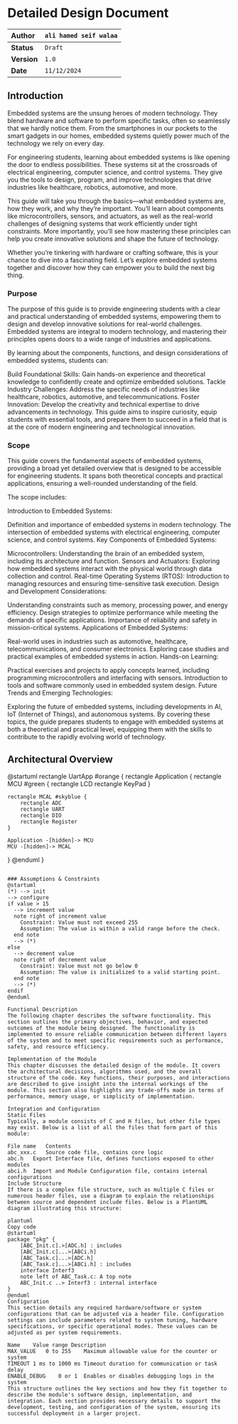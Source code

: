 # Detailed Design Document

| **Author**              | `ali hamed seif walaa`                                       |
|:------------------------|:-----------------------------------------------------|
| **Status**              | `Draft`                          |
| **Version**             | `1.0`                                                |
| **Date**                | `11/12/2024`                                         |

## Introduction

Embedded systems are the unsung heroes of modern technology. They blend hardware and software to perform specific tasks, often so seamlessly that we hardly notice them. From the smartphones in our pockets to the smart gadgets in our homes, embedded systems quietly power much of the technology we rely on every day.

For engineering students, learning about embedded systems is like opening the door to endless possibilities. These systems sit at the crossroads of electrical engineering, computer science, and control systems. They give you the tools to design, program, and improve technologies that drive industries like healthcare, robotics, automotive, and more.

This guide will take you through the basics—what embedded systems are, how they work, and why they’re important. You’ll learn about components like microcontrollers, sensors, and actuators, as well as the real-world challenges of designing systems that work efficiently under tight constraints. More importantly, you’ll see how mastering these principles can help you create innovative solutions and shape the future of technology.

Whether you’re tinkering with hardware or crafting software, this is your chance to dive into a fascinating field. Let’s explore embedded systems together and discover how they can empower you to build the next big thing.






### Purpose

The purpose of this guide is to provide engineering students with a clear and practical understanding of embedded systems,
 empowering them to design and develop innovative solutions for real-world challenges.
  Embedded systems are integral to modern technology, and mastering their principles opens doors to a wide range of industries and applications.

By learning about the components, functions, and design considerations of embedded systems, students can:

Build Foundational Skills: Gain hands-on experience and theoretical knowledge to confidently create and optimize embedded solutions.
Tackle Industry Challenges: Address the specific needs of industries like healthcare, robotics, automotive, and telecommunications.
Foster Innovation: Develop the creativity and technical expertise to drive advancements in technology.
This guide aims to inspire curiosity, equip students with essential tools,
 and prepare them to succeed in a field that is at the core of modern engineering and technological innovation.







### Scope
This guide covers the fundamental aspects of embedded systems, providing a broad yet detailed overview that is designed to be accessible for engineering students. It spans both theoretical concepts and practical applications, ensuring a well-rounded understanding of the field.

The scope includes:

Introduction to Embedded Systems:

Definition and importance of embedded systems in modern technology.
The intersection of embedded systems with electrical engineering, computer science, and control systems.
Key Components of Embedded Systems:

Microcontrollers: Understanding the brain of an embedded system, including its architecture and function.
Sensors and Actuators: Exploring how embedded systems interact with the physical world through data collection and control.
Real-time Operating Systems (RTOS): Introduction to managing resources and ensuring time-sensitive task execution.
Design and Development Considerations:

Understanding constraints such as memory, processing power, and energy efficiency.
Design strategies to optimize performance while meeting the demands of specific applications.
Importance of reliability and safety in mission-critical systems.
Applications of Embedded Systems:

Real-world uses in industries such as automotive, healthcare, telecommunications, and consumer electronics.
Exploring case studies and practical examples of embedded systems in action.
Hands-on Learning:

Practical exercises and projects to apply concepts learned, including programming microcontrollers and interfacing with sensors.
Introduction to tools and software commonly used in embedded system design.
Future Trends and Emerging Technologies:

Exploring the future of embedded systems, including developments in AI, IoT (Internet of Things), and autonomous systems.
By covering these topics, the guide prepares students to engage with embedded systems at both a theoretical and practical level,
 equipping them with the skills to contribute to the rapidly evolving world of technology.


## Architectural Overview
@startuml
rectangle UartApp #orange {
  rectangle Application {
    rectangle MCU #green {
        rectangle LCD
        rectangle KeyPad
    }

    rectangle MCAL #skyblue {
        rectangle ADC
        rectangle UART
        rectangle DIO
        rectangle Register
    }
    
    Application -[hidden]-> MCU
    MCU -[hidden]-> MCAL
}
@enduml
}
```

### Assumptions & Constraints
@startuml
(*) --> init
--> configure
if value > 15
  --> increment value
  note right of increment value
    Constraint: Value must not exceed 255
    Assumption: The value is within a valid range before the check.
  end note
  --> (*)
else
  --> decrement value
  note right of decrement value
    Constraint: Value must not go below 0
    Assumption: The value is initialized to a valid starting point.
  end note
  --> (*)
endif
@enduml

Functional Description
The following chapter describes the software functionality. This section outlines the primary objectives, behavior, and expected outcomes of the module being designed. The functionality is implemented to ensure reliable communication between different layers of the system and to meet specific requirements such as performance, safety, and resource efficiency.

Implementation of the Module
This chapter discusses the detailed design of the module. It covers the architectural decisions, algorithms used, and the overall structure of the code. Key functions, their purposes, and interactions are described to give insight into the internal workings of the module. This section also highlights any trade-offs made in terms of performance, memory usage, or simplicity of implementation.

Integration and Configuration
Static Files
Typically, a module consists of C and H files, but other file types may exist. Below is a list of all the files that form part of this module:

File name	Contents
abc_xxx.c	Source code file, contains core logic
abc.h	Export Interface file, defines functions exposed to other modules
abci.h	Import and Module Configuration file, contains internal configurations
Include Structure
If there is a complex file structure, such as multiple C files or numerous header files, use a diagram to explain the relationships between source and dependent include files. Below is a PlantUML diagram illustrating this structure:

plantuml
Copy code
@startuml
package "pkg" {
    [ABC_Init.c].>[ADC.h] : includes
    [ABC_Init.c]...>[ABCi.h]
    [ABC_Task.c]...>[ADC.h]
    [ABC_Task.c]...>[ABCi.h] : includes
    interface Interf3
    note left of ABC_Task.c: A top note
    ABC_Init.c ..> Interf3 : internal interface
}
@enduml
Configuration
This section details any required hardware/software or system configurations that can be adjusted via a header file. Configuration settings can include parameters related to system tuning, hardware specifications, or specific operational modes. These values can be adjusted as per system requirements.

Name	Value range	Description
MAX_VALUE	0 to 255	Maximum allowable value for the counter or system
TIMEOUT	1 ms to 1000 ms	Timeout duration for communication or task delay
ENABLE_DEBUG	0 or 1	Enables or disables debugging logs in the system
This structure outlines the key sections and how they fit together to describe the module's software design, implementation, and integration. Each section provides necessary details to support the development, testing, and configuration of the system, ensuring its successful deployment in a larger project.






